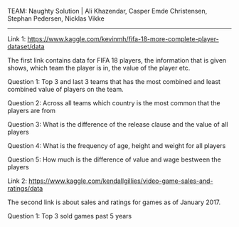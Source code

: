 TEAM: Naughty Solution |               Ali Khazendar,
                                      Casper Emde Christensen,
                                      Stephan Pedersen,
                                      Nicklas Vikke
                                      
---------------------------------------------------------------------------------------------

Link 1: https://www.kaggle.com/kevinmh/fifa-18-more-complete-player-dataset/data

The first link contains data for FIFA 18 players, the information that is given shows,
which team the player is in, the value of the player etc.

Question 1:
  Top 3 and last 3 teams that has the most combined and least combined value of players on the team.
  
Question 2:
  Across all teams which country is the most common that the players are from

Question 3:
  What is the difference of the release clause and the value of all players
  
Question 4:
  What is the frequency of age, height and weight for all players
  
Question 5: 
  How much is the difference of value and wage bestween the players

Link 2: https://www.kaggle.com/kendallgillies/video-game-sales-and-ratings/data

The second link is about sales and ratings for games as of January 2017. 

Question 1:
  Top 3 sold games past 5 years
